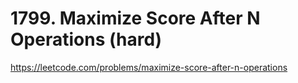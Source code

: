 # 1799. Maximize Score After N Operations (hard)

https://leetcode.com/problems/maximize-score-after-n-operations

